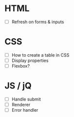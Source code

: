 # HTML
- [ ] Refresh on forms & inputs

# CSS
- [ ] How to create a table in CSS
- [ ] Display properties
- [ ] Flexbox?

# JS / jQ
- [ ] Handle submit
- [ ] Renderer
- [ ] Error handler